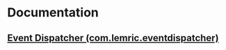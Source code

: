 # Documentation
## [ Event Dispatcher (com.lemric.eventdispatcher) ](https://docs.lemric.com/eventdispatcher)
